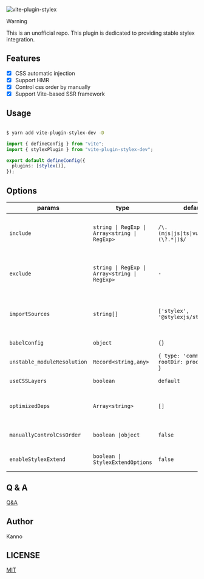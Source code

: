 ![vite-plugin-stylex](https://socialify.git.ci/nonzzz/vite-plugin-stylex/image?description=1&font=Jost&language=1&logo=https%3A%2F%2Fvitejs.dev%2Flogo-with-shadow.png&name=1&owner=1&theme=Auto)

> [!WARNING]
> This is an unofficial repo.
> This plugin is dedicated to providing stable stylex integration.

## Features

- [x] CSS automatic injection
- [x] Support HMR
- [x] Control css order by manually
- [x] Support Vite-based SSR framework

## Usage

```bash

$ yarn add vite-plugin-stylex-dev -D

```

```ts
import { defineConfig } from "vite";
import { stylexPlugin } from "vite-plugin-stylex-dev";

export default defineConfig({
  plugins: [stylex()],
});
```

## Options

| params                      | type                                          | default                                        | description                                                |
| --------------------------- | --------------------------------------------- | ---------------------------------------------- | ---------------------------------------------------------- |
| `include`                   | `string \| RegExp \| Array<string \| RegExp>` | `/\.(mjs\|js\|ts\|vue\|jsx\|tsx)(\?.*\|)$/`    | Include all assets matching any of these conditions.       |
| `exclude`                   | `string \| RegExp \| Array<string \| RegExp>` | `-`                                            | Exclude all assets matching any of these conditions.       |
| `importSources`             | `string[]`                                    | `['stylex', '@stylexjs/stylex']`               | Only assets bigger than this size are processed (in bytes) |
| `babelConfig`               | `object`                                      | `{}`                                           | Babel config for stylex                                    |
| `unstable_moduleResolution` | `Record<string,any>`                          | `{ type: 'commonJS', rootDir: process.cwd() }` | See stylex document                                        |
| `useCSSLayers`              | `boolean`                                     | `default`                                      | See stylex document                                        |
| `optimizedDeps`             | `Array<string>`                               | `[]`                                           | Work with external stylex files or libraries               |
| `manuallyControlCssOrder`   | `boolean \|object`                            | `false`                                        | control css order by manually                              |
| `enableStylexExtend`        | `boolean \| StylexExtendOptions`              | `false`                                        | see `@stylex-extend/babel-plugin` docss                    |

## Q & A

[Q&A](./Q&A.md)

## Author

Kanno

## LICENSE

[MIT](./LICENSE)
